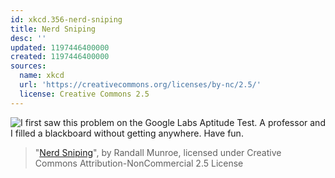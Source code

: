 ```yaml
---
id: xkcd.356-nerd-sniping
title: Nerd Sniping
desc: ''
updated: 1197446400000
created: 1197446400000
sources:
  name: xkcd
  url: 'https://creativecommons.org/licenses/by-nc/2.5/'
  license: Creative Commons 2.5
---
```

![I first saw this problem on the Google Labs Aptitude Test.  A professor and I filled a blackboard without getting anywhere.  Have fun.](https://imgs.xkcd.com/comics/nerd_sniping.png)
> "[Nerd Sniping](https://xkcd.com/356/)", by Randall Munroe, licensed under Creative Commons Attribution-NonCommercial 2.5 License
